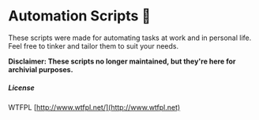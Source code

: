 # Automation Scripts 🌟
These scripts were made for automating tasks at work and in personal life. Feel free to tinker and tailor them to suit your needs.

**Disclaimer: These scripts no longer maintained, but they're here for archivial purposes.**

##### License
WTFPL [http://www.wtfpl.net/](http://www.wtfpl.net)